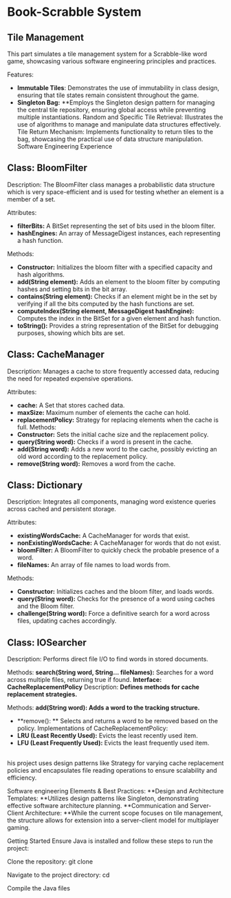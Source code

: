 # Book-Scrabble System

## Tile Management 
This part simulates a tile management system for a Scrabble-like word game, showcasing various software engineering principles and practices.

Features:
- **Immutable Tiles**: Demonstrates the use of immutability in class design, ensuring that tile states remain consistent throughout the game. 
- **Singleton Bag:** **Employs the Singleton design pattern for managing the central tile repository, ensuring global access while preventing multiple instantiations. Random and Specific Tile Retrieval: Illustrates the use of algorithms to manage and manipulate data structures effectively. Tile Return Mechanism: Implements functionality to return tiles to the bag, showcasing the practical use of data structure manipulation. Software Engineering Experience


## Class: BloomFilter
Description:
The BloomFilter class manages a probabilistic data structure which is very space-efficient and is used for testing whether an element is a member of a set.

Attributes:
- **filterBits:** A BitSet representing the set of bits used in the bloom filter.
- **hashEngines:** An array of MessageDigest instances, each representing a hash function.

Methods:
- **Constructor:** Initializes the bloom filter with a specified capacity and hash algorithms.
- **add(String element):** Adds an element to the bloom filter by computing hashes and setting bits in the bit array.
- **contains(String element):** Checks if an element might be in the set by verifying if all the bits computed by the hash functions are set.
- **computeIndex(String element, MessageDigest hashEngine):** Computes the index in the BitSet for a given element and hash function.
- **toString():** Provides a string representation of the BitSet for debugging purposes, showing which bits are set.

## Class: CacheManager
Description:
Manages a cache to store frequently accessed data, reducing the need for repeated expensive operations.

Attributes:
- **cache:** A Set that stores cached data.
- **maxSize:** Maximum number of elements the cache can hold.
- **replacementPolicy:** Strategy for replacing elements when the cache is full.
Methods:
- **Constructor:** Sets the initial cache size and the replacement policy.
- **query(String word):** Checks if a word is present in the cache.
- **add(String word):** Adds a new word to the cache, possibly evicting an old word according to the replacement policy.
- **remove(String word):** Removes a word from the cache.

## Class: Dictionary
Description:
Integrates all components, managing word existence queries across cached and persistent storage.

Attributes:
- **existingWordsCache:** A CacheManager for words that exist.
- **nonExistingWordsCache:** A CacheManager for words that do not exist.
- **bloomFilter:** A BloomFilter to quickly check the probable presence of a word.
- **fileNames:** An array of file names to load words from.

Methods:
- **Constructor:** Initializes caches and the bloom filter, and loads words.
- **query(String word):** Checks for the presence of a word using caches and the Bloom filter.
- **challenge(String word):** Force a definitive search for a word across files, updating caches accordingly.

## Class: IOSearcher
Description:
Performs direct file I/O to find words in stored documents.

Methods:
**search(String word, String... fileNames):** Searches for a word across multiple files, returning true if found.
**Interface: CacheReplacementPolicy**
Description:
**Defines methods for cache replacement strategies.**

Methods:
**add(String word): Adds a word to the tracking structure.**
- **remove(): ** Selects and returns a word to be removed based on the policy.
Implementations of CacheReplacementPolicy:
- **LRU (Least Recently Used):** Evicts the least recently used item.
- **LFU (Least Frequently Used):** Evicts the least frequently used item.

## 
his project uses design patterns like Strategy for varying cache replacement policies and encapsulates file reading operations to ensure scalability and efficiency.


Software engineering Elements & Best Practices:
**Design and Architecture Templates: **Utilizes design patterns like Singleton, demonstrating effective software architecture planning. **Communication and Server-Client Architecture: **While the current scope focuses on tile management, the structure allows for extension into a server-client model for multiplayer gaming.


Getting Started
Ensure Java is installed and follow these steps to run the project:

Clone the repository:
git clone <repository-url>

Navigate to the project directory:
cd <project-directory>

Compile the Java files


